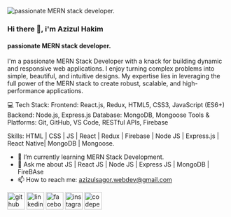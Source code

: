 ![passionate MERN stack developer.](https://media.licdn.com/dms/image/D4E16AQHbdW5dVc-Tog/profile-displaybackgroundimage-shrink_350_1400/0/1723300407738?e=1729123200&v=beta&t=dcC0_eHkEnM5CgCjH8pHWNTf_HoX7UKlxndrSumxgDw)
### Hi there 👋, i'm Azizul Hakim 
#### passionate MERN stack developer.

I'm a passionate MERN Stack Developer with a knack for building dynamic and responsive web applications. I enjoy turning complex problems into simple, beautiful, and intuitive designs. My expertise lies in leveraging the full power of the MERN stack to create robust, scalable, and high-performance applications.

💻 Tech Stack:
Frontend: React.js, Redux, HTML5, CSS3, JavaScript (ES6+)
Backend: Node.js, Express.js
Database: MongoDB, Mongoose
Tools & Platforms: Git, GitHub, VS Code, RESTful APIs, Firebase


Skills: HTML | CSS | JS | React | Redux | Firebase | Node JS | Express.js | React Native|  MongoDB | Mongoose. 

- 🌱 I’m currently learning MERN Stack Development. 
- 💬 Ask me about JS | React JS |  Node JS | Express JS | MongoDB | FireBAse 
- 📫 How to reach me: azizulsagor.webdev@gmail.com 


[<img src='https://cdn.jsdelivr.net/npm/simple-icons@3.0.1/icons/github.svg' alt='github' height='40'>](https://github.com/https://github.com/azizulsagor4)  [<img src='https://cdn.jsdelivr.net/npm/simple-icons@3.0.1/icons/linkedin.svg' alt='linkedin' height='40'>](https://www.linkedin.com/in/https://www.linkedin.com/in/azizul-hakim-964919321//)  [<img src='https://cdn.jsdelivr.net/npm/simple-icons@3.0.1/icons/facebook.svg' alt='facebook' height='40'>](https://www.facebook.com/https://www.facebook.com/azizulsagor44/)  [<img src='https://cdn.jsdelivr.net/npm/simple-icons@3.0.1/icons/instagram.svg' alt='instagram' height='40'>](https://www.instagram.com/https://www.instagram.com/azizulsagor2?igsh=ZjEwMnNlZDcxamNn/)  [<img src='https://cdn.jsdelivr.net/npm/simple-icons@3.0.1/icons/codepen.svg' alt='codepen' height='40'>](https://codepen.io/https://codepen.io/azizulsagor)  


